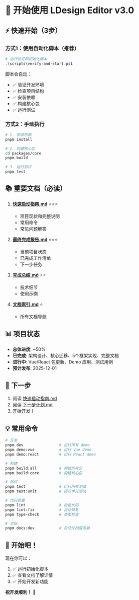 # 🚀 开始使用 LDesign Editor v3.0

## ⚡ 快速开始（3步）

### 方式1：使用自动化脚本（推荐）

```powershell
# 运行验证和初始化脚本
.\scripts\verify-and-start.ps1
```

脚本会自动：
- ✅ 验证开发环境
- ✅ 检查项目结构
- ✅ 安装依赖
- ✅ 构建核心包
- ✅ 运行测试

### 方式2：手动执行

```bash
# 1. 安装依赖
pnpm install

# 2. 构建核心包
cd packages/core
pnpm build

# 3. 运行测试
pnpm test
```

## 📚 重要文档（必读）

1. **[快速启动指南.md](./快速启动指南.md)** ⭐⭐⭐
   - 项目现状和完整说明
   - 常用命令
   - 常见问题解答

2. **[最终完成报告.md](./最终完成报告.md)** ⭐⭐⭐
   - 当前项目状态
   - 已完成工作清单
   - 下一步任务

3. **[完成总结.md](./完成总结.md)** ⭐⭐
   - 技术细节
   - 使用示例

4. **[文档索引.md](./文档索引.md)** ⭐
   - 所有文档导航

## 📊 项目状态

- **总体进度**: ~50%
- **已完成**: 架构设计、核心迁移、5个框架实现、完整文档
- **进行中**: Vue/React 包更新、Demo 应用、测试用例
- **预计发布**: 2025-12-01

## 🎯 下一步

1. 阅读 [快速启动指南.md](./快速启动指南.md)
2. 阅读 [下一步计划.md](./下一步计划.md)
3. 开始开发！

## 💡 常用命令

```bash
# 开发
pnpm dev                # 运行所有 demo
pnpm demo:vue           # 运行 Vue demo
pnpm demo:react         # 运行 React demo

# 构建
pnpm build:all          # 构建所有包
pnpm build:core         # 构建核心包

# 测试
pnpm test               # 运行所有测试
pnpm test:unit          # 运行单元测试

# 代码质量
pnpm lint               # 检查代码
pnpm lint:fix           # 自动修复
pnpm type-check         # 类型检查

# 文档
pnpm docs:dev           # 启动文档服务器
```

## 🎉 开始吧！

现在你可以：
1. ✅ 运行初始化脚本
2. ✅ 查看文档了解详情
3. ✅ 开始开发新功能

**祝开发顺利！** 🚀

